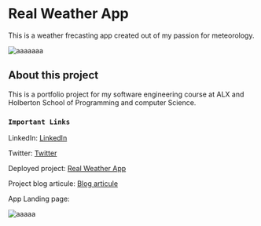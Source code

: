 # Real Weather App

This is a weather frecasting app created out of my passion for
meteorology.

![aaaaaaa](https://github.com/ael-urrim/RealWeather-App/assets/80631962/82482367-2020-44dc-83a7-6436bfc5f183)

## About this project

This is a portfolio project for my software engineering
course at ALX and Holberton School of Programming and computer
Science.

### `Important Links`
LinkedIn: [LinkedIn](https://www.linkedin.com/in/samuel-obanijesu-86b272212/)

Twitter: [Twitter](https://twitter.com/ael_urrim)

Deployed project: [Real Weather App](https://alxweatherapp.netlify.app/)

Project blog articule: [Blog articule](https://www.linkedin.com/pulse/weather-app-portfolio-project-samuel-obanijesu)

App Landing page:

![aaaaa](https://github.com/ael-urrim/RealWeather-App/assets/80631962/1a78b2b3-767c-464b-9bf3-6ead274a9a11)


